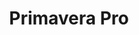 ---
layout: festival
title: Primavera Pro
description: Barcelona (Spain)
description2: 29-2 JUNE 2019
categories: festivals
photo: Paco Amate

facebook_url: https://www.facebook.com/PrimaveraPro
instagram_url: https://www.instagram.com/primaverapro/
twitter_url: https://twitter.com/PrimaveraPro

youtubeId: OBh4cLeQBrs

image: assets/images/primaverapro.jpg
---